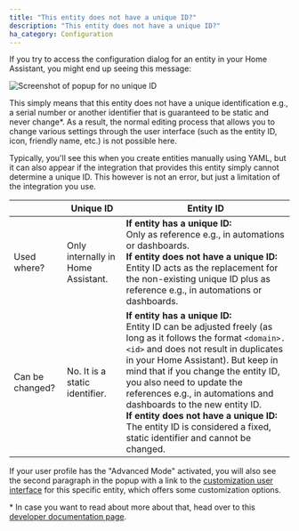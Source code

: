 ```yaml
---
title: "This entity does not have a unique ID?"
description: "This entity does not have a unique ID?"
ha_category: Configuration
---
```


If you try to access the configuration dialog for an entity in your Home Assistant, you might end up seeing this message:

<p class='img'>
<img src='/images/faq/faq_no_unique_id.jpg' alt='Screenshot of popup for no unique ID'>
</p>

This simply means that this entity does not have a unique identification e.g., a serial number or another identifier that is guaranteed to be static and never change\*. As a result, the normal editing process that allows you to change various settings through the user interface (such as the entity ID, icon, friendly name, etc.) is not possible here. 

Typically, you'll see this when you create entities manually using YAML, but it can also appear if the integration that provides this entity simply cannot determine a unique ID. This however is not an error, but just a limitation of the integration you use.

|                 | Unique ID                         | Entity ID                                                                                                                                                                                                                                                                                       |
|-----------------|-----------------------------------|-------------------------------------------------------------------------------------------------------------------------------------------------------------------------------------------------------------------------------------------------------------------------------------------------------------------------------------|
| Used where?       | Only internally in Home Assistant. | **If entity has a unique ID:**<br>Only as reference e.g., in automations or dashboards.<br>**If entity does not have a unique ID:**<br>Entity ID acts as the replacement for the non-existing unique ID plus as reference e.g., in automations or dashboards.                                                                                                                                                                                                                                                                        |   |   |
| Can be changed? | No. It is a static identifier.    | **If entity has a unique ID:**<br>Entity ID can be adjusted freely (as long as it follows the format `<domain>.<id>` and does not result in duplicates in your Home Assistant). But keep in mind that if you change the entity ID, you also need to update the references e.g., in automations and dashboards to the new entity ID.<br>**If entity does not have a unique ID:**<br>The entity ID is considered a fixed, static identifier and cannot be changed.  |

If your user profile has the "Advanced Mode" activated, you will also see the second paragraph in the popup with a link to the [customization user interface](https://www.home-assistant.io/docs/configuration/customizing-devices/#customization-using-the-ui) for this specific entity, which offers some customization options.

\* In case you want to read about more about that, head over to this [developer documentation page](https://developers.home-assistant.io/docs/entity_registry_index/).
